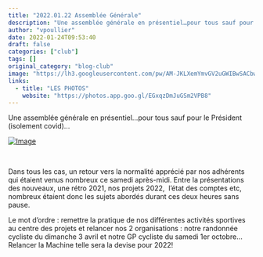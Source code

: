 ```yaml
---
title: "2022.01.22 Assemblée Générale"
description: "Une assemblée générale en présentiel…pour tous sauf pour le Président (isolement covid)…"
author: "vpoullier"
date: 2022-01-24T09:53:40
draft: false
categories: ["club"]
tags: []
original_category: "blog-club"
image: "https://lh3.googleusercontent.com/pw/AM-JKLXemYmvGV2uGWIBwSACbwJ1A7ZqBap_vdZJPEX_25gZk6nb3I-5THqXBKoFk9IBToW-AmWSmhDUvb8BxVUe3x_4KVanmNq8o6JnbxoPQHhGhX9Ecia8usAfaERgsEqSyPZHY_k0bin3PvQlewfHBTM0jQ=w1110-h833-no?authuser=0"
links:
  - title: "LES PHOTOS"
    website: "https://photos.app.goo.gl/EGxqzDmJuGSm2VPB8"
---
```


Une assemblée générale en présentiel…pour tous sauf pour le Président (isolement covid)…

<!--more-->

[![Image](https://lh3.googleusercontent.com/pw/AM-JKLXpC8WNGy2Wn-HxEPukG1zoGizSHqUYGaiNfyq_pA0kxiZwAEWOiyuS45rEHtF_05GP6Rj0PIrna9W-Ch6xVgd3wxI-YSarB6b5wuIEYoLk_MqwW4ZVh6uW8hT93sbQm2zO_3Kd21u1UUEGCFP20ii_zw=w1110-h833-no?authuser=0)](https://lh3.googleusercontent.com/pw/AM-JKLXpC8WNGy2Wn-HxEPukG1zoGizSHqUYGaiNfyq_pA0kxiZwAEWOiyuS45rEHtF_05GP6Rj0PIrna9W-Ch6xVgd3wxI-YSarB6b5wuIEYoLk_MqwW4ZVh6uW8hT93sbQm2zO_3Kd21u1UUEGCFP20ii_zw=w1110-h833-no?authuser=0)

&nbsp;

Dans tous les cas, un retour vers la normalité apprécié par nos adhérents qui étaient venus nombreux ce samedi après-midi. Entre la présentations des nouveaux, une rétro 2021, nos projets 2022, &nbsp;l’état des comptes etc, nombreux étaient donc les sujets abordés durant ces deux heures sans pause.

Le mot d’ordre&nbsp;: remettre la pratique de nos différentes activités sportives au centre des projets et relancer nos 2 organisations&nbsp;: notre randonnée cycliste du dimanche 3 avril et notre GP cycliste du samedi 1er octobre…&nbsp; Relancer la Machine telle sera la devise pour 2022!